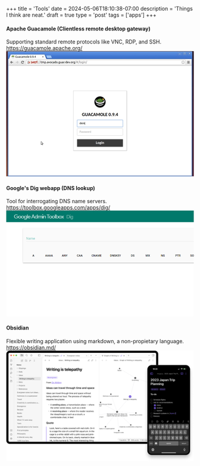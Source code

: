 +++
title = 'Tools'
date = 2024-05-06T18:10:38-07:00
description = 'Things I think are neat.'
draft = true
type = 'post'
tags = ['apps']
+++
#### Apache Guacamole (Clientless remote desktop gateway)
Supporting standard remote protocols like VNC, RDP, and SSH.\
https://guacamole.apache.org/
![Apache Guacamole](images/guacamole.png)

#### Google's Dig webapp (DNS lookup)
Tool for interrogating DNS name servers.\
https://toolbox.googleapps.com/apps/dig/
![Google Dig ](images/google-dig.png)

#### Obsidian
Flexible writing application using markdown, a non-propietary language.\
https://obsidian.md/
![Obsidian](images/obsidian.png)
